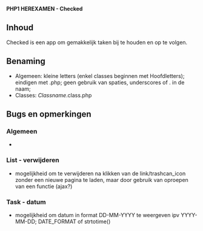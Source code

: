 **PHP1 HEREXAMEN - Checked**
## Inhoud
Checked is een app om gemakkelijk taken bij te houden en op te volgen.

## Benaming
* Algemeen: kleine letters (enkel classes beginnen met Hoofdletters);
            eindigen met .php;
            geen gebruik van spaties, underscores of . in de naam;
* Classes: *Classname*.class.php

## Bugs en opmerkingen
### Algemeen
* 
### List - verwijderen
* mogelijkheid om te verwijderen na klikken van de link/trashcan_icon zonder een nieuwe pagina te laden, maar door gebruik van oproepen van een functie (ajax?)

### Task - datum
* mogelijkheid om datum in format DD-MM-YYYY te weergeven ipv YYYY-MM-DD; DATE_FORMAT of strtotime()